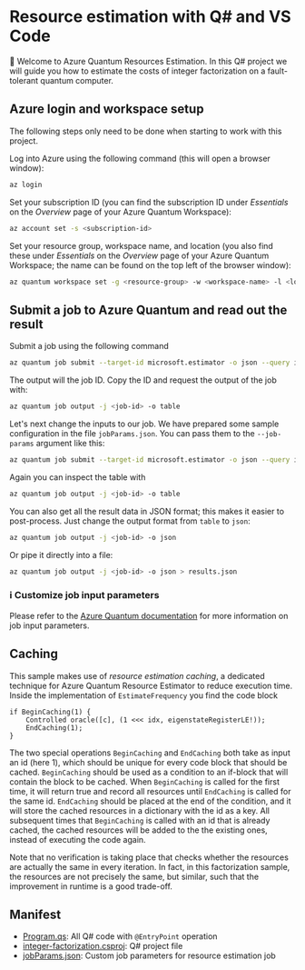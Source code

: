# Resource estimation with Q# and VS Code

👋 Welcome to Azure Quantum Resources Estimation. In this Q# project we will
guide you how to estimate the costs of integer factorization on a fault-tolerant
quantum computer.

## Azure login and workspace setup

The following steps only need to be done when starting to work with this
project.

Log into Azure using the following command (this will open a browser window):

```sh
az login
```

Set your subscription ID (you can find the subscription ID under _Essentials_ on
the _Overview_ page of your Azure Quantum Workspace):

```sh
az account set -s <subscription-id>
```

Set your resource group, workspace name, and location (you also find these under
_Essentials_ on the _Overview_ page of your Azure Quantum Workspace; the name
can be found on the top left of the browser window):

```sh
az quantum workspace set -g <resource-group> -w <workspace-name> -l <location> -o table
```

## Submit a job to Azure Quantum and read out the result

Submit a job using the following command

```sh
az quantum job submit --target-id microsoft.estimator -o json --query id
```

The output will the job ID.  Copy the ID and request the output of the job with:

```sh
az quantum job output -j <job-id> -o table
```

Let's next change the inputs to our job. We have prepared some sample
configuration in the file `jobParams.json`. You can pass them to the
`--job-params` argument like this:

```sh
az quantum job submit --target-id microsoft.estimator -o json --query id --job-params "@jobParams.json"
```

Again you can inspect the table with

```sh
az quantum job output -j <job-id> -o table
```

You can also get all the result data in JSON format; this makes it easier to
post-process. Just change the output format from `table` to `json`:

```sh
az quantum job output -j <job-id> -o json
```

Or pipe it directly into a file:

```sh
az quantum job output -j <job-id> -o json > results.json
```

### ℹ️ Customize job input parameters

Please refer to the [Azure Quantum documentation](https://learn.microsoft.com/en-us/azure/quantum/overview-resources-estimator?tabs=tabid-qsharp-vscode) for more information on job input parameters.

## Caching

This sample makes use of _resource estimation caching_, a dedicated technique
for Azure Quantum Resource Estimator to reduce execution time.  Inside the
implementation of `EstimateFrequency` you find the code block

```qsharp
if BeginCaching(1) {
    Controlled oracle([c], (1 <<< idx, eigenstateRegisterLE!));
    EndCaching(1);
}
```

The two special operations `BeginCaching` and `EndCaching` both take as input an
id (here 1), which should be unique for every code block that should be cached.
`BeginCaching` should be used as a condition to an if-block that will contain
the block to be cached.  When `BeginCaching` is called for the first time, it
will return true and record all resources until `EndCaching` is called for the
same id.  `EndCaching` should be placed at the end of the condition, and it will
store the cached resources in a dictionary with the id as a key.  All subsequent
times that `BeginCaching` is called with an id that is already cached, the
cached resources will be added to the the existing ones, instead of executing
the code again.

Note that no verification is taking place that checks whether the resources are
actually the same in every iteration.  In fact, in this factorization sample,
the resources are not precisely the same, but similar, such that the improvement
in runtime is a good trade-off.

## Manifest

- [Program.qs](./Program.qs): All Q# code with `@EntryPoint` operation
- [integer-factorization.csproj](./integer-factorization.csproj): Q# project file
- [jobParams.json](./jobParams.json): Custom job parameters for resource estimation job
